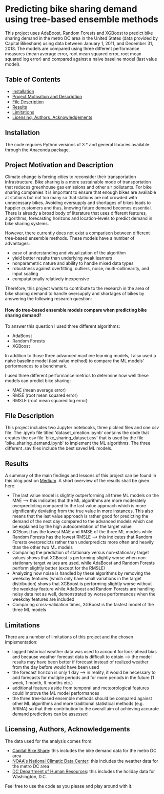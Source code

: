 # Predicting bike sharing demand using tree-based ensemble methods

This project uses AdaBoost, Random Forests and XGBoost to predict bike sharing demand in the metro DC area in the United States (data provided by Capital Bikeshare) using data between January 1, 2011, and December 31, 2018. The models are compared using three different performance measures (mean average error, root mean squared error, root mean squared log error) and compared against a naive baseline model (last value model).

## Table of Contents
* [Installation](#Installation)
* [Project Motivation and Description](#motivation)
* [File Description](#description)
* [Results](#Results)
* [Limitations](#Limitations)
* [Licensing, Authors, Acknowledgements](#licensing)

## Installation
The code requires Python versions of 3.* and general libraries available through the Anaconda package.

## Project Motivation and Description <a name="motivation"></a>
Climate change is forcing cities to reconsider their transportation infrastructure. Bike sharing is a more sustainable mode of transportation that reduces greenhouse gas emissions and other air pollutants. For bike sharing companies it is important to ensure that enough bikes are available at stations but not too many so that stations are not crowded with unnecessary bikes. Avoiding oversupply and shortages of bikes leads to happier customers and thus, knowing future demand becomes essential. There is already a broad body of literature that uses different features, algorithms, forecasting horizons and location-levels to predict demand in bike sharing systems.

However, there currently does not exist a comparison between different tree-based ensemble methods. These models have a number of advantages:
* ease of understanding and visualization of the algorithm
* yield better results than underlying weak learners
* nonparametric nature and ability to handle mixed data types
* robustness against overfitting, outliers, noise, multi-collinearity, and input scaling
* computationally relatively inexpensive

Therefore, this project wants to contribute to the research in the area of bike sharing demand to handle oversupply and shortages of bikes by answering the following research question:

#### How do tree-based ensemble models compare when predicting bike sharing demand?

To answer this question I used three different algorithms:
* AdaBoost
* Random Forests
* XGBoost

In addition to those three advanced machine learning models, I also used a naive baseline model (last value method) to compare the ML models' performances to a benchmark.

I used three different performance metrics to determine how well these models can predict bike sharing:
* MAE (mean average error)
* RMSE (root mean squared error)
* RMSLE (root mean squared log error)

## File Description <a name="description"></a>
This project includes two Jupyter notebooks, three pickled files and one csv file. The .ipynb file titled 'dataset_creation.ipynb' contains the code that creates the csv file 'bike_sharing_dataset.csv' that is used by the file 'bike_sharing_demand.ipynb' to implement the ML algorithms. The three different .sav files include the best saved ML models.

## Results
A summary of the main findings and lessons of this project can be found in this blog post on [Medium](https://towardsdatascience.com/go-highly-accurate-or-go-home-61828afb0b13). A short overview of the results shall be given here:

* The last value model is slightly outperforming all three ML models on the MAE --> this indicates that the ML algorithms are more moderately overpredicting compared to the last value approach which is more significantly deviating from the true value in more instances. This also means that the last value approach is rather good for predicting the demand of the next day compared to the advanced models which can be explained by the high autocorrelation of the target value
* XGBoost has the lowest MAE and RMSE of the three ML models while Random Forests has the lowest RMSLE --> this indicates that Random Forests overpredicts rather than underpredicts more often and heavily than the other two ML models
* Comparing the prediction of stationary versus non-stationary target values shows that XGBoost is performing slightly worse when non-stationary target values are used, while AdaBoost and Random Forests perform slightly better (except for the RMSLE)
* Analyzing how noise is handled by these algorithms by removing the weekday features (which only have small variations in the target distribution) shows that XGBoost is performing slightly worse without the weekday feature while AdaBoost and Random Forests are handling noisy data not as well, demonstrated by worse performances when the weekday features are included
* Comparing cross-validation times, XGBoost is the fastest model of the three ML models

## Limitations
There are a number of limitations of this project and the chosen implementation:
* lagged historical weather data was used to account for look-ahead bias and because weather forecast data is difficult to obtain --> the model results may have been better if forecast instead of realized weather from the day before would have been used
* the forecast horizon is only 1 day --> in reality, it would be necessary to add forecasts for multiple periods and for more periods in the future (1 week, 1 month, 6 months etc.)
* additional features aside from temporal and meteorological features could improve the ML model performances
* the three tree-based ensemble methods should be compared against other ML algorithms and more traditional statistical methods (e.g. ARIMA) so that their contribution to the overall aim of achieving accurate demand predictions can be assessed

## Licensing, Authors, Acknowledgements <a name="licensing"></a>
The data used for the analysis comes from:
* [Capital Bike Share](http://capitalbikeshare.com/system-data): this includes the bike demand data for the metro DC area
* [NOAA's National Climatic Data Center](https://www.ncdc.noaa.gov/cdo-web/search): this includes the weather data for the metro DC area
* [DC Department of Human Resources](http://dchr.dc.gov/page/holiday-schedule): this includes the holiday data for Washington, D.C.

Feel free to use the code as you please and play around with it.
